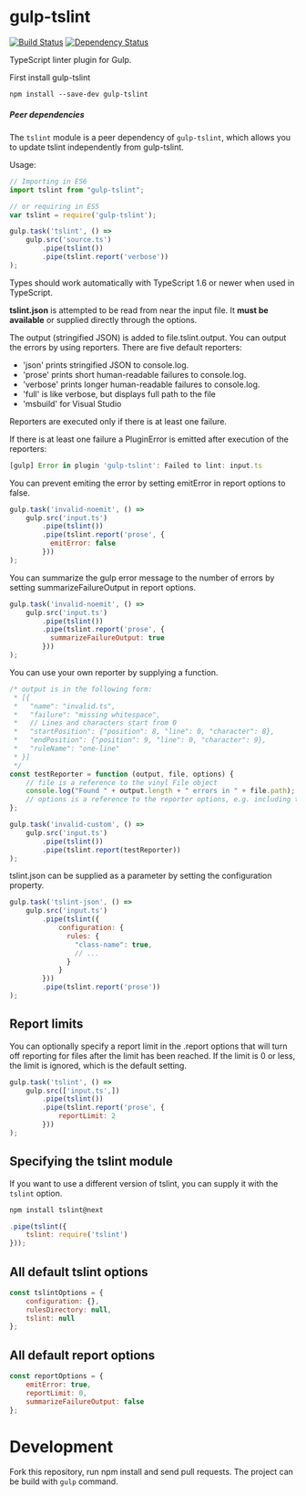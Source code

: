 gulp-tslint
===========

[![Build Status](https://travis-ci.org/panuhorsmalahti/gulp-tslint.svg?branch=master)](https://travis-ci.org/panuhorsmalahti/gulp-tslint)
[![Dependency Status](https://david-dm.org/panuhorsmalahti/gulp-tslint.svg)](https://david-dm.org/panuhorsmalahti/gulp-tslint)

TypeScript linter plugin for Gulp.


First install gulp-tslint
```shell
npm install --save-dev gulp-tslint
```

##### Peer dependencies

The `tslint` module is a peer dependency of `gulp-tslint`, which allows you to update tslint independently from gulp-tslint.

Usage:
```typescript
// Importing in ES6
import tslint from "gulp-tslint";

// or requiring in ES5
var tslint = require('gulp-tslint');

gulp.task('tslint', () =>
    gulp.src('source.ts')
        .pipe(tslint())
        .pipe(tslint.report('verbose'))
);
```

Types should work automatically with TypeScript 1.6 or newer when used in TypeScript.

**tslint.json** is attempted to be read from near the input file.
It **must be available** or supplied directly through the options.

The output (stringified JSON) is added to file.tslint.output.
You can output the errors by using reporters.
There are five default reporters:
* 'json' prints stringified JSON to console.log.
* 'prose' prints short human-readable failures to console.log.
* 'verbose' prints longer human-readable failures to console.log.
* 'full' is like verbose, but displays full path to the file
* 'msbuild' for Visual Studio

Reporters are executed only if there is at least one failure.

If there is at least one failure a PluginError is
emitted after execution of the reporters:
```javascript
[gulp] Error in plugin 'gulp-tslint': Failed to lint: input.ts
```

You can prevent emiting the error by setting emitError in report options to false.

```javascript
gulp.task('invalid-noemit', () =>
    gulp.src('input.ts')
        .pipe(tslint())
        .pipe(tslint.report('prose', {
          emitError: false
        }))
);
```

You can summarize the gulp error message to the number of errors by setting summarizeFailureOutput in report options.

```javascript
gulp.task('invalid-noemit', () =>
    gulp.src('input.ts')
        .pipe(tslint())
        .pipe(tslint.report('prose', {
          summarizeFailureOutput: true
        }))
);
```

You can use your own reporter by supplying a function.
```javascript
/* output is in the following form:
 * [{
 *   "name": "invalid.ts",
 *   "failure": "missing whitespace",
 *   // Lines and characters start from 0
 *   "startPosition": {"position": 8, "line": 0, "character": 8},
 *   "endPosition": {"position": 9, "line": 0, "character": 9},
 *   "ruleName": "one-line"
 * }]
 */
const testReporter = function (output, file, options) {
    // file is a reference to the vinyl File object
    console.log("Found " + output.length + " errors in " + file.path);
    // options is a reference to the reporter options, e.g. including the emitError boolean
};

gulp.task('invalid-custom', () =>
    gulp.src('input.ts')
        .pipe(tslint())
        .pipe(tslint.report(testReporter))
);
```

tslint.json can be supplied as a parameter by setting the configuration property.
```javascript
gulp.task('tslint-json', () =>
    gulp.src('input.ts')
        .pipe(tslint({
            configuration: {
              rules: {
                "class-name": true,
                // ...
              }
            }
        }))
        .pipe(tslint.report('prose'))
);
```

Report limits
-------------

You can optionally specify a report limit in the .report options that will turn off reporting for files after the limit has been reached. If the limit is 0 or less, the limit is ignored, which is the default setting.

```javascript
gulp.task('tslint', () =>
    gulp.src(['input.ts',])
        .pipe(tslint())
        .pipe(tslint.report('prose', {
            reportLimit: 2
        }))
);
```

Specifying the tslint module
----------------------------

If you want to use a different version of tslint, you can supply it with the `tslint` option.

```bash
npm install tslint@next
```

```javascript
.pipe(tslint({
    tslint: require('tslint')
}));
```

All default tslint options
--------------------------

```javascript
const tslintOptions = {
    configuration: {},
    rulesDirectory: null,
    tslint: null
};
```

All default report options
--------------------------

```javascript
const reportOptions = {
    emitError: true,
    reportLimit: 0,
    summarizeFailureOutput: false
};
```

Development
===========

Fork this repository, run npm install and send pull requests. The project can be build with ``gulp`` command. 
